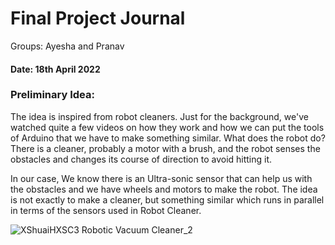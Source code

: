 # Final Project Journal

Groups: Ayesha and Pranav

#### Date: 18th April 2022
### Preliminary Idea:
The idea is inspired from robot cleaners. Just for the background, we've watched quite a few videos on how they work and how we can put the tools of Arduino that we have to make something similar. What does the robot do? There is a cleaner, probably a motor with a brush, and the robot senses the obstacles and changes its course of direction to avoid hitting it. 

In our case, We know there is an Ultra-sonic sensor that can help us with the obstacles and we have wheels and motors to make the robot. The idea is not exactly to make a cleaner, but something similar which runs in parallel in terms of the sensors used in Robot Cleaner.

![XShuaiHXSC3 Robotic Vacuum Cleaner_2](https://user-images.githubusercontent.com/92122776/163926727-a8dc3bfa-4095-4d9f-9bb2-a44764c65934.jpeg)
